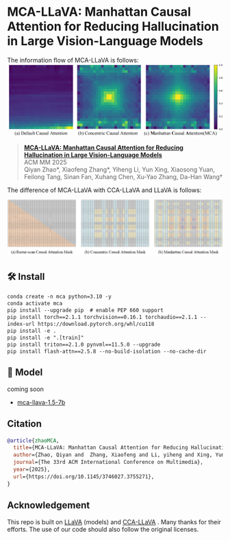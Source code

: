 # MCA-LLaVA: Manhattan Causal Attention for Reducing Hallucination in Large Vision-Language Models 
The information flow of MCA-LLaVA is follows:
![image](https://github.com/ErikZ719/MCA-LLaVA/blob/main/information-flow.png)

> **[MCA-LLaVA: Manhattan Causal Attention for Reducing Hallucination in Large Vision-Language Models](https://doi.org/10.1145/3746027.3755271)**<br>
> ACM MM 2025<br>
> Qiyan Zhao*, Xiaofeng Zhang*, Yiheng Li, Yun Xing, Xiaosong Yuan, Feilong Tang, Sinan Fan, Xuhang Chen, Xu-Yao Zhang, Da-Han Wang†<br>




The difference of MCA-LLaVA with CCA-LLaVA and LLaVA is follows:

![image](https://github.com/ErikZ719/MCA-LLaVA/blob/main/Manhattan-Causal-Masking.png)

## 🛠️ Install
```
conda create -n mca python=3.10 -y
conda activate mca
pip install --upgrade pip  # enable PEP 660 support
pip install torch==2.1.1 torchvision==0.16.1 torchaudio==2.1.1 --index-url https://download.pytorch.org/whl/cu118
pip install -e .
pip install -e ".[train]"
pip install triton==2.1.0 pynvml==11.5.0 --upgrade
pip install flash-attn==2.5.8 --no-build-isolation --no-cache-dir
```

## 🤗 Model
coming soon
- [mca-llava-1.5-7b](https://huggingface.co/)

## Citation
```bibtex
@article{zhaoMCA,
  title={MCA-LLaVA: Manhattan Causal Attention for Reducing Hallucination in Large Vision-Language Models},
  author={Zhao, Qiyan and  Zhang, Xiaofeng and Li, yiheng and Xing, Yun and Yuan Xiaosong and Tang, Feilong and Fan, Sinan and Chen, Xuhang and Zhang, Xuyao and Wang, Dahan},
  journal={The 33rd ACM International Conference on Multimedia},
  year={2025},
  url={https://doi.org/10.1145/3746027.3755271}, 
}
```
## Acknowledgement

This repo is built on [LLaVA](https://github.com/haotian-liu/LLaVA) (models) and [CCA-LLaVA]([https://github.com/pkunlp-icler/FastV](https://github.com/xing0047/cca-llava)) . Many thanks for their efforts. The use of our code should also follow the original licenses.
